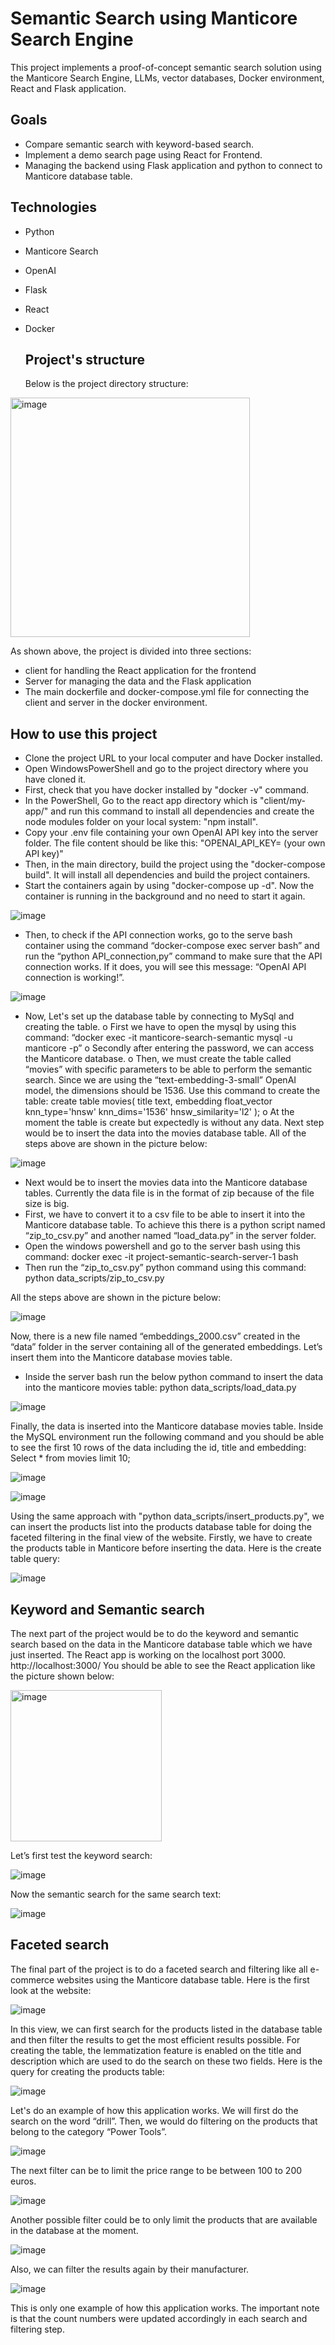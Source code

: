 # Semantic Search using Manticore Search Engine
This project implements a proof-of-concept semantic search solution using the Manticore Search Engine, LLMs, vector databases, Docker environment, React and Flask application. 

## Goals
- Compare semantic search with keyword-based search.
- Implement a demo search page using React for Frontend.
- Managing the backend using Flask application and python to connect to Manticore database table. 

## Technologies
- Python
- Manticore Search
- OpenAI
- Flask
- React
- Docker

  ## Project's structure 
  Below is the project directory structure:

<img width="383" alt="image" src="https://github.com/user-attachments/assets/7786fc04-6824-42a7-8890-e7037f43bd44" />

  As shown above, the project is divided into three sections: 
  - client for handling the React application for the frontend
  - Server for managing the data and the Flask application
  - The main dockerfile and docker-compose.yml file for connecting the client and server in the docker environment.
 
  ## How to use this project

  - Clone the project URL to your local computer and have Docker installed.
  - Open WindowsPowerShell and go to the project directory where you have cloned it.
  - First, check that you have docker installed by "docker -v" command.
  - In the PowerShell, Go to the react app directory which is "client/my-app/" and run this command to install all dependencies and create the node modules folder on your local system: "npm install".
  - Copy your .env file containing your own OpenAI API key into the server folder. The file content should be like this: "OPENAI_API_KEY= (your own API key)"
  - Then, in the main directory, build the project using the "docker-compose build". It will install all dependencies and build the project containers.
  - Start the containers again by using "docker-compose up -d". Now the container is running in the background and no need to start it again.

![image](https://github.com/user-attachments/assets/f7848db7-997a-4673-8161-49b8781088a9)

  - Then, to check if the API connection works, go to the serve bash container using the command “docker-compose exec server bash” and run the “python API_connection,py” command to make sure that the API connection works. If it does, you will see this message: “OpenAI API connection is working!”.

![image](https://github.com/user-attachments/assets/23861b81-2af1-4d18-aa9f-d391c40853d4)

  - Now, Let's set up the database table by connecting to MySql and creating the table. 
        o	First we have to open the mysql by using this command: “docker exec -it manticore-search-semantic mysql -u manticore -p” 
        o	Secondly after entering the password, we can access the Manticore database.
        o	Then, we must create the table called “movies” with specific parameters to be able to perform the semantic search. Since we are using the “text-embedding-3-small” OpenAI model, the dimensions should be 1536. Use this command to create the table: 
        create table movies( title text, embedding float_vector knn_type='hnsw' knn_dims='1536' hnsw_similarity='l2' );
        o	At the moment the table is create but expectedly is without any data. Next step would be to insert the data into the movies database table. 
All of the steps above are shown in the picture below:

![image](https://github.com/user-attachments/assets/b1d3693e-de35-4a19-a100-96eafcc94d0d)

  - Next would be to insert the movies data into the Manticore database tables. Currently the data file is in the format of zip because of the file size is big. 
  - First, we have to convert it to a csv file to be able to insert it into the Manticore database table. To achieve this there is a python script named “zip_to_csv.py” and another named “load_data.py” in the server folder. 
  - Open the windows powershell and go to the server bash using this command:
      docker exec -it project-semantic-search-server-1 bash
  - Then run the “zip_to_csv.py” python command using this command:
      python data_scripts/zip_to_csv.py

All the steps above are shown in the picture below:

![image](https://github.com/user-attachments/assets/03e1f547-e7bf-4254-bc86-b065fa55b8d6)

Now, there is a new file named “embeddings_2000.csv” created in the “data” folder in the server containing all of the generated embeddings. Let’s insert them into the Manticore database movies table. 
  - Inside the server bash run the below python command to insert the data into the manticore movies table:
      python data_scripts/load_data.py

![image](https://github.com/user-attachments/assets/d3743588-2f01-4ae5-a739-f5ac16c1a6d5)

Finally, the data is inserted into the Manticore database movies table. Inside the MySQL environment run the following command and you should be able to see the first 10 rows of the data including the id, title and embedding:
Select * from movies limit 10;

![image](https://github.com/user-attachments/assets/46dd879a-977c-4e9c-89d0-5bba60e481fa)

![image](https://github.com/user-attachments/assets/3c54da43-b079-4244-8082-7174b0c942c2)

Using the same approach with "python data_scripts/insert_products.py", we can insert the products list into the products database table for doing the faceted filtering in the final view of the website. 
Firstly, we have to create the products table in Manticore before inserting the data. Here is the create table query:

![image](https://github.com/user-attachments/assets/65c78cb0-f18b-4378-8311-204793f7517b)


## Keyword and Semantic search

The next part of the project would be to do the keyword and semantic search based on the data in the Manticore database table which we have just inserted. 
The React app is working on the localhost port 3000. 
http://localhost:3000/
You should be able to see the React application like the picture shown below:

<img width="242" alt="image" src="https://github.com/user-attachments/assets/c727efef-38ae-4891-b064-ee2e36cf7855" />

Let’s first test the keyword search:

![image](https://github.com/user-attachments/assets/72d0330f-5aee-48bb-99dc-0b6f9dc0740b)

Now the semantic search for the same search text:

![image](https://github.com/user-attachments/assets/ba1f6bdb-c0e0-4c9d-9aca-9ca3bebceb94)

## Faceted search
The final part of the project is to do a faceted search and filtering like all e-commerce websites using the  Manticore database table. 
Here is the first look at the website:

![image](https://github.com/user-attachments/assets/686e56c6-b376-4f11-8d30-826f34a9227a)

In this view, we can first search for the products listed in the database table and then filter the results to get the most efficient results possible. 
For creating the table, the lemmatization feature is enabled on the title and description which are used to do the search on these two fields. Here is the query for creating the products table:

![image](https://github.com/user-attachments/assets/fb26092d-7bed-4f8c-b9f7-f797980d9679)

Let's do an example of how this application works. We will first do the search on the word “drill”. Then, we would do filtering on the products that belong to the category “Power Tools”.  

![image](https://github.com/user-attachments/assets/0549884f-bedd-4d48-80d5-2f74cf2ed6bf)

The next filter can be to limit the price range to be between 100 to 200 euros. 

![image](https://github.com/user-attachments/assets/6c0f274f-149a-401c-b861-c9511ad89c92)

Another possible filter could be to only limit the products that are available in the database at the moment. 

![image](https://github.com/user-attachments/assets/de68cd3f-c182-419a-a175-c3c991005e2f)

Also, we can filter the results again by their manufacturer. 

![image](https://github.com/user-attachments/assets/a7e70fb9-dcde-429f-86ba-4d0a58bab69d)

This is only one example of how this application works. The important note is that the count numbers were updated accordingly in each search and filtering step. 




